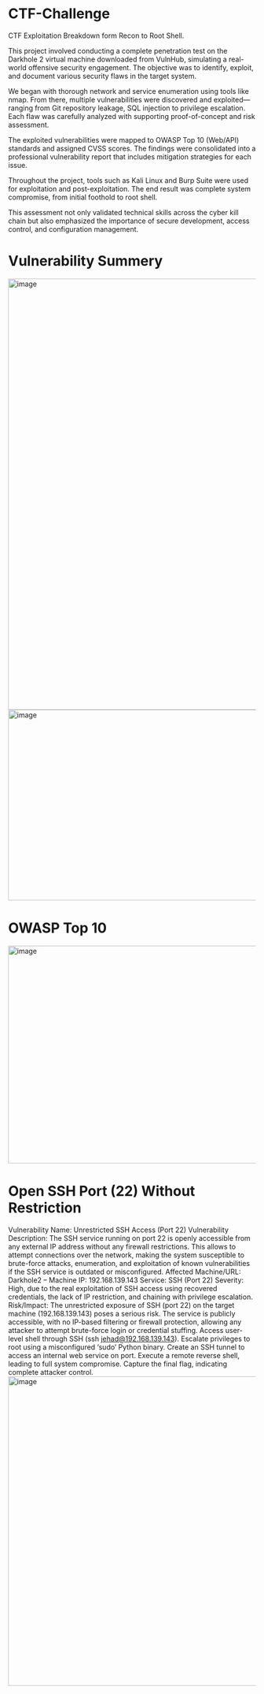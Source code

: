 # CTF-Challenge
CTF Exploitation Breakdown form Recon to Root Shell.

This project involved conducting a complete penetration test on the Darkhole 2 virtual machine downloaded from VulnHub, simulating a real-world offensive security engagement. The objective was to identify, exploit, and document various security flaws in the target system.

We began with thorough network and service enumeration using tools like nmap. From there, multiple vulnerabilities were discovered and exploited—ranging from Git repository leakage, SQL injection to privilege escalation. Each flaw was carefully analyzed with supporting proof-of-concept and risk assessment.

The exploited vulnerabilities were mapped to OWASP Top 10 (Web/API) standards and assigned CVSS scores. The findings were consolidated into a professional vulnerability report that includes mitigation strategies for each issue.

Throughout the project, tools such as Kali Linux and Burp Suite were used for exploitation and post-exploitation. The end result was complete system compromise, from initial foothold to root shell.

This assessment not only validated technical skills across the cyber kill chain but also emphasized the importance of secure development, access control, and configuration management.

# Vulnerability Summery
<img width="1939" height="875" alt="image" src="https://github.com/user-attachments/assets/ff987004-7dac-426a-880a-11ee0d34a683" />
<img width="1954" height="387" alt="image" src="https://github.com/user-attachments/assets/3a3b1ad8-3b9c-4cb4-acdd-225eb208ff81" />

# OWASP Top 10
<img width="1768" height="442" alt="image" src="https://github.com/user-attachments/assets/bb9968d7-7d6f-4c4e-8634-62340d4a8f0b" />

# Open SSH Port (22) Without Restriction

Vulnerability Name: Unrestricted SSH Access (Port 22)
Vulnerability Description: The SSH service running on port 22 is openly accessible from any external IP address without any firewall restrictions. This allows to attempt connections over the network, making the system susceptible to brute-force attacks, enumeration, and exploitation of known vulnerabilities if the SSH service is outdated or misconfigured.
Affected Machine/URL: Darkhole2 – Machine IP: 192.168.139.143 Service: SSH (Port 22)
Severity: High, due to the real exploitation of SSH access using recovered credentials, the lack of IP restriction, and chaining with privilege escalation.
Risk/Impact: The unrestricted exposure of SSH (port 22) on the target machine (192.168.139.143) poses a serious risk. The service is publicly accessible, with no IP-based filtering or firewall protection, allowing any attacker to attempt brute-force login or credential stuffing.
    Access user-level shell through SSH (ssh jehad@192.168.139.143).
    Escalate privileges to root using a misconfigured ‘sudo’ Python binary.
    Create an SSH tunnel to access an internal web service on port.
    Execute a remote reverse shell, leading to full system compromise.
    Capture the final flag, indicating complete attacker control.
<img width="6089" height="628" alt="image" src="https://github.com/user-attachments/assets/fd4743d4-f5d4-4f37-bf47-146bd545a151" />



